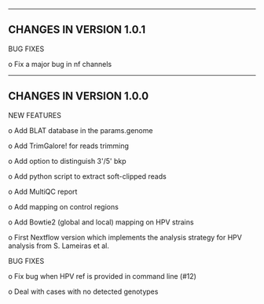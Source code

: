 ***********************************
## CHANGES IN VERSION 1.0.1

BUG FIXES

   o Fix a major bug in nf channels

***********************************
## CHANGES IN VERSION 1.0.0

NEW FEATURES

  o Add BLAT database in the params.genome

  o Add TrimGalore! for reads trimming

  o Add option to distinguish 3'/5' bkp

  o Add python script to extract soft-clipped reads

  o Add MultiQC report

  o Add mapping on control regions

  o Add Bowtie2 (global and local) mapping on HPV strains

  o First Nextflow version which implements the analysis strategy for HPV analysis from S. Lameiras et al.


BUG FIXES

  o Fix bug when HPV ref is provided in command line (#12)

  o Deal with cases with no detected genotypes
